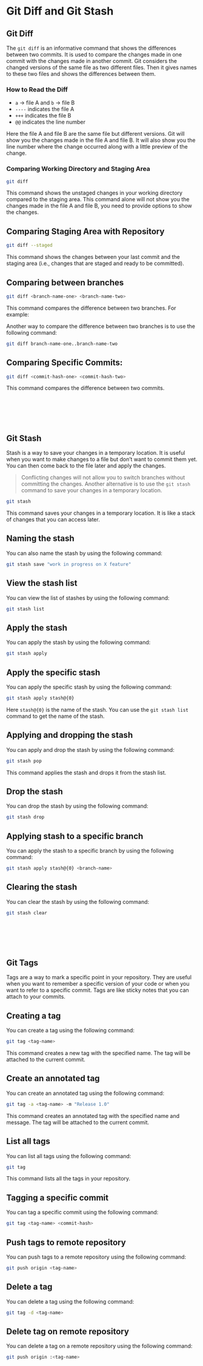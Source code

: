 # Git Diff and Git Stash

## Git Diff

The `git diff` is an informative command that shows the differences between two commits. It is used to compare the changes made in one commit with the changes made in another commit. Git considers the changed versions of the same file as two different files. Then it gives names to these two files and shows the differences between them.

### How to Read the Diff

- `a` -> file A and `b` -> file B
- `----` indicates the file A
- `+++` indicates the file B
- `@@` indicates the line number

Here the file A and file B are the same file but different versions. Git will show you the changes made in the file A and file B. It will also show you the line number where the change occurred along with a little preview of the change.

### Comparing Working Directory and Staging Area

```bash
git diff
```

This command shows the unstaged changes in your working directory compared to the staging area. This command alone will not show you the changes made in the file A and file B, you need to provide options to show the changes.


## Comparing Staging Area with Repository
```bash
git diff --staged
```
This command shows the changes between your last commit and the staging area (i.e., changes that are staged and ready to be committed).

## Comparing between branches
```bash
git diff <branch-name-one> <branch-name-two>
```
This command compares the difference between two branches. For example:

Another way to compare the difference between two branches is to use the following command:
```bash
git diff branch-name-one..branch-name-two
```

## Comparing Specific Commits:
```bash
git diff <commit-hash-one> <commit-hash-two>
```
This command compares the difference between two commits.

<br></br>
<br></br>

## Git Stash
Stash is a way to save your changes in a temporary location. It is useful when you want to make changes to a file but don’t want to commit them yet. You can then come back to the file later and apply the changes.

> Conflicting changes will not allow you to switch branches without committing the changes. Another alternative is to use the `git stash` command to save your changes in a temporary location.

```bash
git stash
```
This command saves your changes in a temporary location. It is like a stack of changes that you can access later.

##  Naming the stash
You can also name the stash by using the following command:

```bash
git stash save "work in progress on X feature"
```

## View the stash list
You can view the list of stashes by using the following command:

```bash
git stash list
```

## Apply the stash
You can apply the stash by using the following command:

```bash
git stash apply
```

## Apply the specific stash
You can apply the specific stash by using the following command:

```bash
git stash apply stash@{0}
```

Here `stash@{0}` is the name of the stash. You can use the `git stash list` command to get the name of the stash.


## Applying and dropping the stash
You can apply and drop the stash by using the following command:

```bash
git stash pop
```
This command applies the stash and drops it from the stash list.

## Drop the stash
You can drop the stash by using the following command:

```bash
git stash drop
```

## Applying stash to a specific branch
You can apply the stash to a specific branch by using the following command:

```bash
git stash apply stash@{0} <branch-name>
```

## Clearing the stash
You can clear the stash by using the following command:

```bash
git stash clear
```

<br></br>
<br></br>

## Git Tags
Tags are a way to mark a specific point in your repository. They are useful when you want to remember a specific version of your code or when you want to refer to a specific commit. Tags are like sticky notes that you can attach to your commits.

## Creating a tag
You can create a tag using the following command:
```bash
git tag <tag-name>
```
This command creates a new tag with the specified name. The tag will be attached to the current commit.

## Create an annotated tag
You can create an annotated tag using the following command:

```bash
git tag -a <tag-name> -m "Release 1.0"
```
This command creates an annotated tag with the specified name and message. The tag will be attached to the current commit.

## List all tags
You can list all tags using the following command:

```bash
git tag
```
This command lists all the tags in your repository.

## Tagging a specific commit
You can tag a specific commit using the following command:

```bash
git tag <tag-name> <commit-hash>
```

## Push tags to remote repository
You can push tags to a remote repository using the following command:

```bash
git push origin <tag-name>
```

## Delete a tag
You can delete a tag using the following command:

```bash
git tag -d <tag-name>
```

## Delete tag on remote repository
You can delete a tag on a remote repository using the following command:

```bash
git push origin :<tag-name>
```